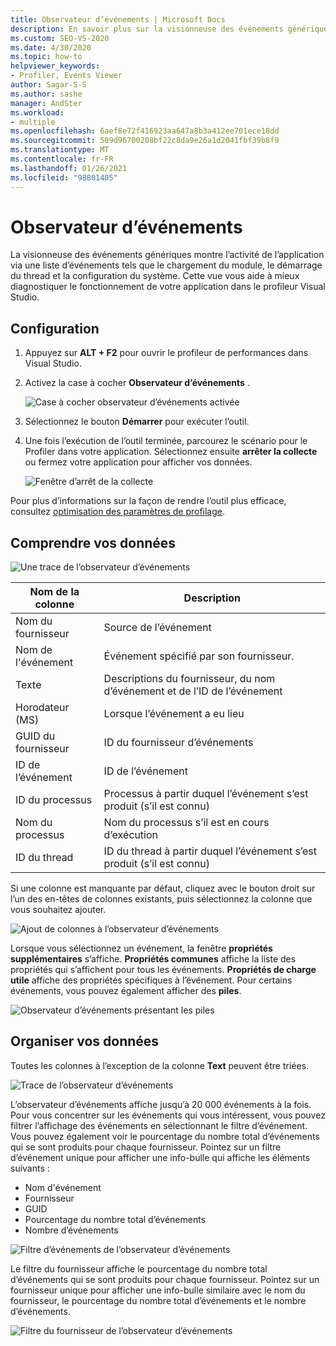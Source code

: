 ```yaml
---
title: Observateur d’événements | Microsoft Docs
description: En savoir plus sur la visionneuse des événements génériques, qui vous aide à mieux diagnostiquer le fonctionnement de votre application dans le profileur Visual Studio.
ms.custom: SEO-VS-2020
ms.date: 4/30/2020
ms.topic: how-to
helpviewer_keywords:
- Profiler, Events Viewer
author: Sagar-S-S
ms.author: sashe
manager: AndSter
ms.workload:
- multiple
ms.openlocfilehash: 6aef8e72f416923aa647a8b3a412ee701ece18dd
ms.sourcegitcommit: 589d96700208bf22c8da9e26a1d2041fbf39b8f9
ms.translationtype: MT
ms.contentlocale: fr-FR
ms.lasthandoff: 01/26/2021
ms.locfileid: "98801405"
---
```

# <a name="events-viewer"></a>Observateur d’événements

La visionneuse des événements génériques montre l’activité de l’application via une liste d’événements tels que le chargement du module, le démarrage du thread et la configuration du système. Cette vue vous aide à mieux diagnostiquer le fonctionnement de votre application dans le profileur Visual Studio.

## <a name="setup"></a>Configuration

1. Appuyez sur **ALT + F2** pour ouvrir le profileur de performances dans Visual Studio.

1. Activez la case à cocher **Observateur d’événements** .

   ![Case à cocher observateur d’événements activée](../profiling/media/eventsviewerselected.png "Case à cocher observateur d’événements activée")

1. Sélectionnez le bouton **Démarrer** pour exécuter l’outil.

1. Une fois l’exécution de l’outil terminée, parcourez le scénario pour le Profiler dans votre application. Sélectionnez ensuite **arrêter la collecte** ou fermez votre application pour afficher vos données.

   ![Fenêtre d’arrêt de la collecte](../profiling/media/stopcollectioneventsviewer.png "Fenêtre d’arrêt de la collecte")

Pour plus d’informations sur la façon de rendre l’outil plus efficace, consultez [optimisation des paramètres de profilage](../profiling/optimize-profiler-settings.md).

## <a name="understand-your-data"></a>Comprendre vos données

![Une trace de l’observateur d’événements](../profiling/media/eventviewertrace.png "Une trace de l’observateur d’événements")

|Nom de la colonne|Description|
|----------|---------------------|
|Nom du fournisseur|Source de l’événement|
|Nom de l'événement|Événement spécifié par son fournisseur.|
|Texte|Descriptions du fournisseur, du nom d’événement et de l’ID de l’événement|
|Horodateur (MS)|Lorsque l’événement a eu lieu|
|GUID du fournisseur|ID du fournisseur d’événements|
|ID de l’événement|ID de l’événement|
|ID du processus|Processus à partir duquel l’événement s’est produit (s’il est connu)|
|Nom du processus|Nom du processus s’il est en cours d’exécution|
|ID du thread|ID du thread à partir duquel l’événement s’est produit (s’il est connu)|

Si une colonne est manquante par défaut, cliquez avec le bouton droit sur l’un des en-têtes de colonnes existants, puis sélectionnez la colonne que vous souhaitez ajouter.

![Ajout de colonnes à l’observateur d’événements](../profiling/media/eventvieweraddcolumns.png "Ajout de colonnes à l’observateur d’événements")

Lorsque vous sélectionnez un événement, la fenêtre **propriétés supplémentaires** s’affiche. **Propriétés communes** affiche la liste des propriétés qui s’affichent pour tous les événements. **Propriétés de charge utile** affiche des propriétés spécifiques à l’événement. Pour certains événements, vous pouvez également afficher des **piles**.

![Observateur d’événements présentant les piles](../profiling/media/eventviewerstacks.png "Observateur d’événements présentant les piles")

## <a name="organize-your-data"></a>Organiser vos données

Toutes les colonnes à l’exception de la colonne **Text** peuvent être triées.

![Trace de l’observateur d’événements](../profiling/media/eventviewertrace.png "Trace de l’observateur d’événements")

L’observateur d’événements affiche jusqu’à 20 000 événements à la fois. Pour vous concentrer sur les événements qui vous intéressent, vous pouvez filtrer l’affichage des événements en sélectionnant le filtre d’événement. Vous pouvez également voir le pourcentage du nombre total d’événements qui se sont produits pour chaque fournisseur. Pointez sur un filtre d’événement unique pour afficher une info-bulle qui affiche les éléments suivants :

- Nom d'événement
- Fournisseur
- GUID
- Pourcentage du nombre total d’événements
- Nombre d’événements

![Filtre d’événements de l’observateur d’événements](../profiling/media/eventviewereventfilter.png "Filtre d’événements de l’observateur d’événements")

Le filtre du fournisseur affiche le pourcentage du nombre total d’événements qui se sont produits pour chaque fournisseur. Pointez sur un fournisseur unique pour afficher une info-bulle similaire avec le nom du fournisseur, le pourcentage du nombre total d’événements et le nombre d’événements.

![Filtre du fournisseur de l’observateur d’événements](../profiling/media/eventviewerproviderfilter.png "Filtre du fournisseur de l’observateur d’événements")
